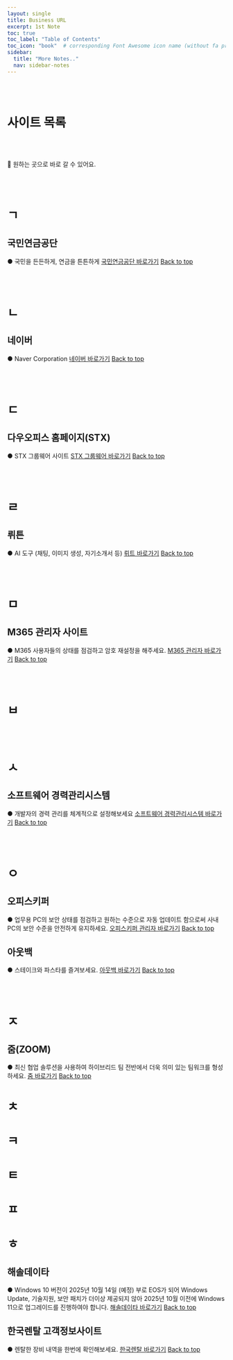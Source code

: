 ```yaml
---
layout: single
title: Business URL
excerpt: 1st Note
toc: true
toc_label: "Table of Contents"
toc_icon: "book"  # corresponding Font Awesome icon name (without fa prefix)
sidebar:
  title: "More Notes.."
  nav: sidebar-notes
---
```


<br><br>
# 사이트 목록
<br><br>

📮 원하는 곳으로 바로 갈 수 있어요.

<br><br>
# ㄱ
## 국민연금공단
● 국민을 든든하게, 연금을 튼튼하게
<a href="https://www.nps.or.kr/" class="btn btn--info">국민연금공단 바로가기</a>
<a href="#" class="btn btn--success">Back to top</a>
<br>

<br><br>
# ㄴ
## 네이버
● Naver Corporation
<a href="https://www.naver.com/" class="btn btn--info">네이버 바로가기</a>
<a href="#" class="btn btn--success">Back to top</a>
<br>

<br><br>
# ㄷ
## 다우오피스 홈페이지(STX)
● STX 그룹웨어 사이트
<a href="https://ep.stx.co.kr/login" class="btn btn--info">STX 그룹웨어 바로가기</a>
<a href="#" class="btn btn--success">Back to top</a>
<br>

<br><br>
# ㄹ
## 뤼튼
● AI 도구 (채팅, 이미지 생성, 자기소개서 등)
<a href="https://wrtn.ai/" class="btn btn--info">뤼트 바로가기</a>
<a href="#" class="btn btn--success">Back to top</a>
<br>

<br><br>
# ㅁ
## M365 관리자 사이트
● M365 사용자들의 상태를 점검하고 암호 재설정을 해주세요.
<a href="https://admin.microsoft.com/" class="btn btn--info">M365 관리자 바로가기</a>
<a href="#" class="btn btn--success">Back to top</a>
<br>

<br><br>
# ㅂ

<br><br>
# ㅅ
## 소프트웨어 경력관리시스템
● 개발자의 경력 관리를 체계적으로 설정해보세요
<a href="https://career.sw.or.kr/" class="btn btn--info">소프트웨어 경력관리시스템 바로가기</a>
<a href="#" class="btn btn--success">Back to top</a>
<br>

<br><br>
# ㅇ
## 오피스키퍼
● 업무용 PC의 보안 상태를 점검하고 원하는 수준으로 자동 업데이트 함으로써 사내 PC의 보안 수준을 안전하게 유지하세요.
<a href="https://manager.officekeeper.co.kr/login" class="btn btn--info">오피스키퍼 관리자 바로가기</a>
<a href="#" class="btn btn--success">Back to top</a>
<br>

## 아웃백
● 스테이크와 파스타를 즐겨보세요.
<a href="https://www.outback.co.kr/" class="btn btn--info">아웃백 바로가기</a>
<a href="#" class="btn btn--success">Back to top</a>
<br>

<br><br>
# ㅈ
## 줌(ZOOM)
● 최신 협업 솔루션을 사용하여 하이브리드 팀 전반에서 더욱 의미 있는 팀워크를 형성하세요.
<a href="https://www.zoom.com/ko" class="btn btn--info">줌 바로가기</a>
<a href="#" class="btn btn--success">Back to top</a>
<br>

# ㅊ
# ㅋ
# ㅌ
# ㅍ
# ㅎ
## 해솔데이타
● Windows 10 버전이 2025년 10월 14일 (예정) 부로 EOS가 되어 Windows Update, 기술지원, 보안 패치가 더이상 제공되지 않아 2025년 10월 이전에 Windows 11으로 업그레이드를 진행하여야 합니다.
<a href="https://www.haesoldata.co.kr/windows_end-of-support/" class="btn btn--info">해솔데이타 바로가기</a>
<a href="#" class="btn btn--success">Back to top</a>
<br>

## 한국렌탈 고객정보사이트
● 렌탈한 장비 내역을 한번에 확인해보세요.
<a href="https://www.krsmart.com/login" class="btn btn--info">한국렌탈 바로가기</a>
<a href="#" class="btn btn--success">Back to top</a>
<br>





